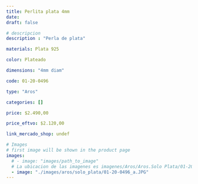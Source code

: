 ```yaml
---
title: Perlita plata 4mm
date: 
draft: false

# descripcion
description : "Perla de plata"

materials: Plata 925

color: Plateado

dimensions: "4mm diam"

code: 01-20-0496

type: "Aros"

categories: []

price: $2.490,00

price_eftvo: $2.120,00

link_mercado_shop: undef

# Images
# first image will be shown in the product page
images:
  # - image: "images/path_to_image"
  # La ubicacion de las imagenes es imagenes/Aros/Aros.Solo Plata/01-20-0496-perlita-plata-4mm
  - image: "./images/aros/solo_plata/01-20-0496_a.JPG"
---
```

